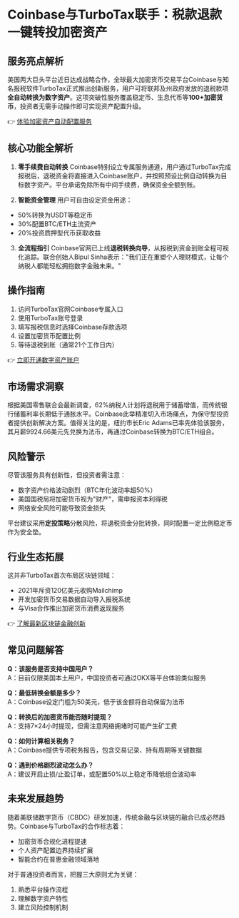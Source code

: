 # Coinbase与TurboTax联手：税款退款一键转投加密资产

## 服务亮点解析
美国两大巨头平台近日达成战略合作，全球最大加密货币交易平台Coinbase与知名报税软件TurboTax正式推出创新服务，用户可将联邦及州政府发放的退税款项**全自动转换为数字资产**。这项突破性服务覆盖稳定币、生息代币等**100+加密货币**，投资者无需手动操作即可实现资产配置升级。

👉 [体验加密资产自动配置服务](https://bit.ly/okx_welcome)

## 核心功能全解析
1. **零手续费自动转换**
Coinbase特别设立专属服务通道，用户通过TurboTax完成报税后，退税资金将直接进入Coinbase账户，并按照预设比例自动转换为目标数字资产。平台承诺免除所有中间手续费，确保资金全额到账。

2. **智能资金管理**
用户可自由设定资金用途：
- 50%转换为USDT等稳定币
- 30%配置BTC/ETH主流资产
- 20%投资质押型代币获取收益

3. **全流程指引**
Coinbase官网已上线**退税转换向导**，从报税到资金到账全程可视化追踪。联合创始人Bipul Sinha表示："我们正在重塑个人理财模式，让每个纳税人都能轻松拥抱数字金融未来。"

## 操作指南
1. 访问TurboTax官网Coinbase专属入口
2. 使用TurboTax账号登录
3. 填写报税信息时选择Coinbase存款选项
4. 设置加密货币配置比例
5. 等待退税到账（通常21个工作日内）

👉 [立即开通数字资产账户](https://bit.ly/okx_welcome)

## 市场需求洞察
根据美国零售联合会最新调查，62%纳税人计划将退税用于储蓄增值，而传统银行储蓄利率长期低于通胀水平。Coinbase此举精准切入市场痛点，为保守型投资者提供创新解决方案。值得关注的是，纽约市长Eric Adams已率先体验该服务，其月薪9924.66美元先兑换为法币，再通过Coinbase转换为BTC/ETH组合。

## 风险警示
尽管该服务具有创新性，但投资者需注意：
- 数字资产价格波动剧烈（BTC年化波动率超50%）
- 美国国税局将加密货币视为"财产"，需申报资本利得税
- 网络安全风险可能导致资金损失

平台建议采用**定投策略**分散风险，将退税资金分批转换，同时配置一定比例稳定币作为安全垫。

## 行业生态拓展
这并非TurboTax首次布局区块链领域：
- 2021年斥资120亿美元收购Mailchimp
- 开发加密货币交易数据自动导入报税系统
- 与Visa合作推出加密货币消费返现服务

👉 [了解最新区块链金融创新](https://bit.ly/okx_welcome)

## 常见问题解答
**Q：该服务是否支持中国用户？**  
A：目前仅限美国本土用户，中国投资者可通过OKX等平台体验类似服务

**Q：最低转换金额是多少？**  
A：Coinbase设定门槛为50美元，低于该金额将自动保留为法币

**Q：转换后的加密货币能否随时提现？**  
A：支持7×24小时提现，但需注意网络拥堵时可能产生矿工费

**Q：如何计算相关税务？**  
A：Coinbase提供专项税务报告，包含交易记录、持有周期等关键数据

**Q：遇到价格剧烈波动怎么办？**  
A：建议开启止损/止盈订单，或配置50%以上稳定币降低组合波动率

## 未来发展趋势
随着美联储数字货币（CBDC）研发加速，传统金融与区块链的融合已成必然趋势。Coinbase与TurboTax的合作标志着：
- 加密货币合规化进程提速
- 个人资产配置边界持续扩展
- 智能合约在普惠金融领域落地

对于普通投资者而言，把握三大原则尤为关键：
1. 熟悉平台操作流程
2. 理解数字资产特性
3. 建立风险控制机制
